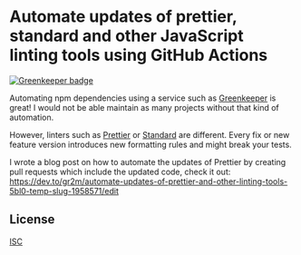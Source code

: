 # Automate updates of prettier, standard and other JavaScript linting tools using GitHub Actions

[![Greenkeeper badge](https://badges.greenkeeper.io/gr2m/prettier-auto-update-demo.svg)](https://greenkeeper.io/)

Automating npm dependencies using a service such as [Greenkeeper](https://greenkeeper.io/) is great! I would not be able maintain as many projects without that kind of automation.

However, linters such as [Prettier](https://prettier.io/) or [Standard](https://standardjs.com/) are different. Every fix or new feature version introduces new formatting rules and might break your tests. 

I wrote a blog post on how to automate the updates of Prettier by creating pull requests which include the updated code, check it out: https://dev.to/gr2m/automate-updates-of-prettier-and-other-linting-tools-5bl0-temp-slug-1958571/edit

## License

[ISC](LICENSE)